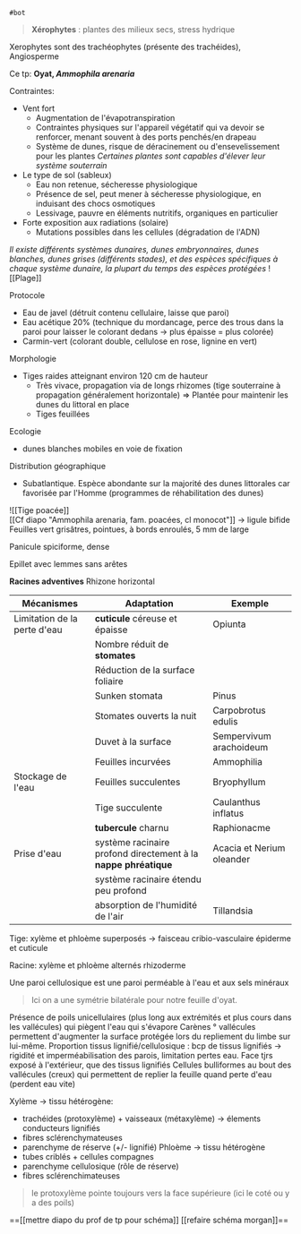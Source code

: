 	#bot 

> **Xérophytes** : plantes des milieux secs, stress hydrique

Xerophytes sont des trachéophytes (présente des trachéides), Angiosperme

Ce tp: **Oyat, *Ammophila arenaria***

Contraintes:
- Vent fort
	- Augmentation de l'évapotranspiration
	-  Contraintes physiques sur l'appareil végétatif qui va devoir se renforcer, menant souvent à des ports penchés/en drapeau
	- Système de dunes, risque de déracinement ou d'ensevelissement pour les plantes
		*Certaines plantes sont capables d'élever leur système souterrain*
- Le type de sol (sableux)
	- Eau non retenue, sécheresse physiologique
	- Présence de sel, peut mener à sécheresse physiologique, en induisant des chocs osmotiques
	- Lessivage, pauvre en éléments nutritifs, organiques en particulier
- Forte exposition aux radiations (solaire)
	- Mutations possibles dans les cellules (dégradation de l'ADN)

*Il existe différents systèmes dunaires, dunes embryonnaires, dunes blanches, dunes grises (différents stades), et des espèces spécifiques à chaque système dunaire, la plupart du temps des espèces protégées*
![[Plage]]


Protocole
- Eau de javel (détruit contenu cellulaire, laisse que paroi)
- Eau acétique 20% (technique du mordancage, perce des trous dans la paroi pour laisser le colorant dedans -> plus épaisse  = plus colorée)
- Carmin-vert (colorant double, cellulose en rose, lignine en vert)

Morphologie
- Tiges raides atteignant environ 120 cm de hauteur
	- Très vivace, propagation via de longs rhizomes (tige souterraine à propagation généralement horizontale) => Plantée pour maintenir les dunes du littoral en place
	- Tiges feuillées 

Ecologie
- dunes blanches mobiles en voie de fixation

Distribution géographique
- Subatlantique. Espèce abondante sur la majorité des dunes littorales car favorisée par l'Homme (programmes de réhabilitation des dunes)

![[Tige poacée]]
<br>
[[Cf diapo "Ammophila arenaria, fam. poacées, cl monocot"]]
-> ligule bifide
Feuilles vert grisâtres, pointues, à bords enroulés, 5 mm de large

Panicule spiciforme, dense

Epillet avec lemmes sans arêtes

**Racines adventives**
Rhizone horizontal


| Mécanismes                   | Adaptation                                                      | Exemple                   |
| ---------------------------- | --------------------------------------------------------------- | ------------------------- |
| Limitation de la perte d'eau | **cuticule** céreuse et épaisse                                 | Opiunta                   |
|                              | Nombre réduit de **stomates**                                   |                           |
|                              | Réduction de la surface foliaire                                |                           |
|                              | Sunken stomata                                                  | Pinus                     |
|                              | Stomates ouverts la nuit                                        | Carpobrotus edulis        |
|                              | Duvet à la surface                                              | Sempervivum arachoideum   |
|                              | Feuilles incurvées                                              | Ammophilia                |
| Stockage de l'eau            | Feuilles succulentes                                            | Bryophyllum               |
|                              | Tige succulente                                                 | Caulanthus inflatus       |
|                              | **tubercule** charnu                                            | Raphionacme               |
| Prise d'eau                  | système racinaire profond directement à la **nappe phréatique** | Acacia et Nerium oleander |
|                              | système racinaire étendu peu profond                            |                         |
|                              |  absorption de l'humidité de l'air                              | Tillandsia                                 |                           |




Tige: xylème et phloème superposés -> faisceau cribio-vasculaire
épiderme et cuticule

Racine: xylème et phloème alternés
rhizoderme

Une paroi cellulosique est une paroi perméable à l'eau et aux sels minéraux


> Ici on a une symétrie bilatérale pour notre feuille d'oyat.

Présence de poils unicellulaires (plus long aux extrémités et plus cours dans les vallécules) qui piègent l'eau qui s'évapore
Carènes ° vallécules permettent d'augmenter la surface protégée lors du repliement du limbe sur lui-même.
Proportion tissus lignifié/cellulosique : bcp de tissus lignifiés -> rigidité et imperméabilisation des parois, limitation pertes eau.
Face tjrs exposé à l'extérieur, que des tissus lignifiés
Cellules bulliformes au bout des vallécules (creux) qui permettent de replier la feuille quand perte d'eau (perdent eau vite)

Xylème -> tissu hétérogène:
- trachéides (protoxylème) + vaisseaux (métaxylème) -> élements conducteurs lignifiés
- fibres sclérenchymateuses
- parenchyme de réserve (+/- lignifié)
Phloème -> tissu hétérogène
- tubes criblés + cellules compagnes
- parenchyme cellulosique (rôle de réserve)
- fibres sclérenchimateuses 

> le protoxylème pointe toujours vers la face supérieure (ici le coté ou y a des poils)

==[[mettre diapo du prof de tp pour schéma]]
[[refaire schéma morgan]]==
